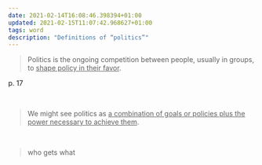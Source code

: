 ```yaml
---
date: 2021-02-14T16:08:46.398394+01:00
updated: 2021-02-15T11:07:42.968627+01:00
tags: word
description: "Definitions of “politics”"
---
```

> Politics is the ongoing competition between people, usually in groups, to <u>shape policy in their favor</u>.

<p class="cite">p. 17</p>

<br>

> We might see politics as <u>a combination of goals or policies plus the power necessary to achieve them</u>.

<br>

> who gets what

<br>